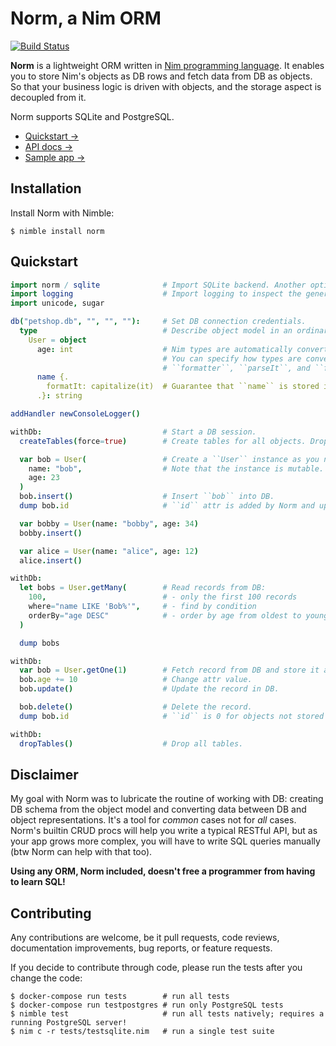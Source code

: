 # Norm, a Nim ORM

[![Build Status](https://travis-ci.com/moigagoo/norm.svg?branch=develop)](https://travis-ci.com/moigagoo/norm)

**Norm** is a lightweight ORM written in [Nim programming language](https://nim-lang.org). It enables you to store Nim's objects as DB rows and fetch data from DB as objects. So that your business logic is driven with objects, and the storage aspect is decoupled from it.

Norm supports SQLite and PostgreSQL.

- [Quickstart →](#Quickstart)
- [API docs →](https://moigagoo.github.io/norm/norm.html)
- [Sample app →](https://github.com/moigagoo/norm-sample-webapp)


## Installation

Install Norm with Nimble:

```shell
$ nimble install norm
```


## Quickstart

```nim
import norm / sqlite              # Import SQLite backend. Another option is ``norm / postgres``.
import logging                    # Import logging to inspect the generated SQL statements.
import unicode, sugar

db("petshop.db", "", "", ""):     # Set DB connection credentials.
  type                            # Describe object model in an ordinary type section.
    User = object
      age: int                    # Nim types are automatically converted into SQL types and back.
                                  # You can specify how types are converted using ``parser``,
                                  # ``formatter``, ``parseIt``, and ``formatIt`` pragmas.
      name {.
        formatIt: capitalize(it)  # Guarantee that ``name`` is stored in DB capitalized.
      .}: string

addHandler newConsoleLogger()

withDb:                           # Start a DB session.
  createTables(force=true)        # Create tables for all objects. Drop tables if they exist.

  var bob = User(                 # Create a ``User`` instance as you normally would.
    name: "bob",                  # Note that the instance is mutable. This is mandatory!
    age: 23
  )
  bob.insert()                    # Insert ``bob`` into DB.
  dump bob.id                     # ``id`` attr is added by Norm and updated on insertion.

  var bobby = User(name: "bobby", age: 34)
  bobby.insert()

  var alice = User(name: "alice", age: 12)
  alice.insert()

withDb:
  let bobs = User.getMany(        # Read records from DB:
    100,                          # - only the first 100 records
    where="name LIKE 'Bob%'",     # - find by condition
    orderBy="age DESC"            # - order by age from oldest to youngest
  )

  dump bobs

withDb:
  var bob = User.getOne(1)        # Fetch record from DB and store it as ``User`` instance.
  bob.age += 10                   # Change attr value.
  bob.update()                    # Update the record in DB.

  bob.delete()                    # Delete the record.
  dump bob.id                     # ``id`` is 0 for objects not stored in DB.

withDb:
  dropTables()                    # Drop all tables.
```


## Disclaimer

My goal with Norm was to lubricate the routine of working with DB: creating DB schema from the object model and converting data between DB and object representations. It's a tool for *common* cases not for *all* cases. Norm's builtin CRUD procs will help you write a typical RESTful API, but as your app grows more complex, you will have to write SQL queries manually (btw Norm can help with that too).

**Using any ORM, Norm included, doesn't free a programmer from having to learn SQL!**


## Contributing

Any contributions are welcome, be it pull requests, code reviews, documentation improvements, bug reports, or feature requests.

If you decide to contribute through code, please run the tests after you change the code:

```shell
$ docker-compose run tests        # run all tests
$ docker-compose run testpostgres # run only PostgreSQL tests
$ nimble test                     # run all tests natively; requires a running PostgreSQL server!
$ nim c -r tests/testsqlite.nim   # run a single test suite
```
